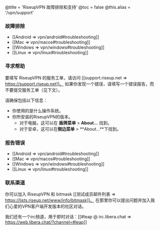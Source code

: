 @title = 'RiseupVPN 故障排除和支持'
@toc = false
@this.alias = '/vpn/support'

### 故障排除

* [[Android => vpn/android#troubleshooting]]
* [[Mac => vpn/macos#troubleshooting]]
* [[Windows => vpn/windows#troubleshooting]]
* [[Linux => vpn/linux#troubleshooting]]

### 寻求帮助

要填写 RiseupVPN 的服务工单，请访问 [[support.riseup.net => https://support.riseup.net]]。 如果你发现一个错误，请填写一个错误报告，而不要提交服务工单（见下文）。

请确保包括以下信息：

* 你使用的是什么操作系统。
* 你所安装的RiseupVPN的版本。
  * 对于电脑，这可以在 **盾牌菜单** > **About...** 找到。
  * 对于安卓，这可以在**侧边菜单** > **About...**下找到。

### 报告错误

* [[Android => vpn/android#troubleshooting]]
* [[Mac => vpn/macos#troubleshooting]]
* [[Windows => vpn/windows#troubleshooting]]
* [[Linux => vpn/linux#troubleshooting]]

### 联系渠道

你可以加入 RiseupVPN 和 bitmask [[测试成员邮件列表 => https://lists.riseup.net/www/info/bitmask]]。 在那里你可以提出问题并加入我们心爱的VPN客户端开发版本的社区对话。

我们还有一个irc频道，用于即时对话：[[#leap @ irc.libera.chat => https://web.libera.chat/?channel=#leap]]
